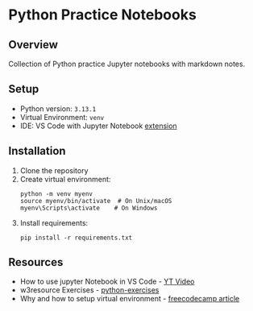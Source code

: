 # Python Practice Notebooks

## Overview
Collection of Python practice Jupyter notebooks with markdown notes.

## Setup
- Python version: `3.13.1`
- Virtual Environment: `venv`
- IDE: VS Code with Jupyter Notebook [extension](https://marketplace.visualstudio.com/items?itemName=ms-toolsai.jupyter)

## Installation
1. Clone the repository
2. Create virtual environment:
    ```
    python -m venv myenv
    source myenv/bin/activate  # On Unix/macOS
    myenv\Scripts\activate    # On Windows
    ```
3. Install requirements:
    ```
    pip install -r requirements.txt
    ```
## Resources
- How to use jupyter Notebook in VS Code - [YT Video](https://www.youtube.com/watch?v=suAkMeWJ1yE)
- w3resource Exercises - [python-exercises](https://www.w3resource.com/python-exercises/)
- Why and how to setup virtual environment - [freecodecamp article](https://www.freecodecamp.org/news/how-to-setup-virtual-environments-in-python/)
